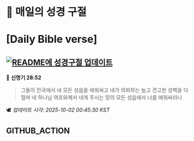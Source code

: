 # 🙏 매일의 성경 구절
# [Daily Bible verse]
## [![README에 성경구절 업데이트](https://github.com/DONGSUKA/first_test/actions/workflows/update-readme-bible.yml/badge.svg)](https://github.com/DONGSUKA/first_test/actions/workflows/update-readme-bible.yml)
<!-- START_BIBLE_VERSE -->
📖 **신명기 28:52**
> 그들이 전국에서 네 모든 성읍을 에워싸고 네가 의뢰하는 높고 견고한 성벽을 다 헐며 네 하나님 여호와께서 네게 주시는 땅의 모든 성읍에서 너를 에워싸리니

🕊️ _업데이트 시각: 2025-10-02 00:45:30 KST_
  <!-- END_BIBLE_VERSE -->
## GITHUB_ACTION
